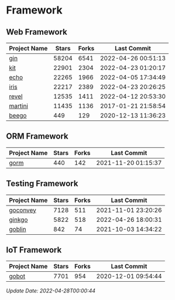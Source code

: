 # Framework

## Web Framework
| Project Name | Stars | Forks | Last Commit |
| ------------ | ----- | ----- | ----------- |
| [gin](https://github.com/gin-gonic/gin) | 58204 | 6541 | 2022-04-26 00:51:13 |
| [kit](https://github.com/go-kit/kit) | 22901 | 2304 | 2022-04-23 01:20:17 |
| [echo](https://github.com/labstack/echo) | 22265 | 1966 | 2022-04-05 17:34:49 |
| [iris](https://github.com/kataras/iris) | 22217 | 2389 | 2022-04-23 20:26:25 |
| [revel](https://github.com/revel/revel) | 12535 | 1411 | 2022-04-12 20:53:30 |
| [martini](https://github.com/go-martini/martini) | 11435 | 1136 | 2017-01-21 21:58:54 |
| [beego](https://github.com/astaxie/beego) | 449 | 129 | 2020-12-13 11:36:23 |

## ORM Framework
| Project Name | Stars | Forks | Last Commit |
| ------------ | ----- | ----- | ----------- |
| [gorm](https://github.com/jinzhu/gorm) | 440 | 142 | 2021-11-20 01:15:37 |

## Testing Framework
| Project Name | Stars | Forks | Last Commit |
| ------------ | ----- | ----- | ----------- |
| [goconvey](https://github.com/smartystreets/goconvey) | 7128 | 511 | 2021-11-01 23:20:26 |
| [ginkgo](https://github.com/onsi/ginkgo) | 5822 | 518 | 2022-04-26 18:00:31 |
| [goblin](https://github.com/franela/goblin) | 842 | 74 | 2021-10-03 14:34:22 |

## IoT Framework
| Project Name | Stars | Forks | Last Commit |
| ------------ | ----- | ----- | ----------- |
| [gobot](https://github.com/hybridgroup/gobot) | 7701 | 954 | 2020-12-01 09:54:44 |

*Update Date: 2022-04-28T00:00:44*